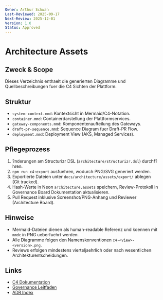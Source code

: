 ```yaml
---
Owner: Arthur Schwan
Last-Reviewed: 2025-09-17
Next-Review: 2025-12-01
Version: 1.0
Status: Approved
---
```

# Architecture Assets

## Zweck & Scope
Dieses Verzeichnis enthaelt die generierten Diagramme und Quellbeschreibungen fuer die C4 Sichten der Plattform.

## Struktur
- `system-context.mmd`: Kontextsicht in Mermaid/C4-Notation.
- `container.mmd`: Containerdarstellung der Plattformservices.
- `gateway-components.mmd`: Komponentenaufteilung des Gateways.
- `draft-pr-sequence.mmd`: Sequence Diagram fuer Draft-PR Flow.
- `deployment.mmd`: Deployment View (AKS, Managed Services).

## Pflegeprozess
1. ?nderungen am Structurizr DSL (`architecture/structurizr.dsl`) durchf?hren.
2. `npm run c4:export` ausfuehren, wodurch PNG/SVG generiert werden.
3. Exportierte Dateien unter `docs/architecture/assets/export/` ablegen (Git tracked).
4. Hash-Werte in Neon `architecture.assets` speichern, Review-Protokoll in Governance Board Dokumentation aktualisieren.
5. Pull Request inklusive Screenshot/PNG-Anhang und Reviewer (Architecture Board).

## Hinweise
- Mermaid-Dateien dienen als human-readable Referenz und koennen mit `mmdc` in PNG ueberfuehrt werden.
- Alle Diagramme folgen den Namenskonventionen `c4-<view>-<version>.png`.
- Reviews erfolgen mindestens vierteljaehrlich oder nach wesentlichen Architekturentscheidungen.

## Links
- [C4 Dokumentation](md.html?path=architecture/c4.md)
- [Governance Leitfaden](md.html?path=governance/governance.md)
- [ADR Index](md.html?path=adr/README.md)
